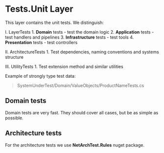 ﻿# Tests.Unit Layer

This layer contains the unit tests. We distinguish:

I. LayerTests
	1. **Domain** tests - test the domain logic
	2. **Application** tests - test handlers and pipelines
	3. **Infrastructure** tests - test tools
	4. **Presentation** tests - test controllers

II. ArchitectureTests
	1. Test dependencies, naming conventions and systems structure

III. UtilityTests
	1. Test extension method and similar utilities

Example of strongly type test data:
> SystemUnderTest/Domain/ValueObjects/ProductNameTests.cs

## Domain tests

Domain tests are very fast. They should cover all cases, but be as simple as possible.

## Architecture tests

For the architecture tests we use **NetArchTest.Rules** nuget package.